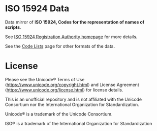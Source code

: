 # ISO 15924 Data

Data mirror of **ISO 15924, Codes for the representation of names of scripts**.

See [ISO 15924 Registration Authority homepage](https://www.unicode.org/iso15924/)
for more details.

See the [Code Lists](https://www.unicode.org/iso15924/codelists.html) page for
other formats of the data.

# License

Please see the Unicode® Terms of Use (<https://www.unicode.org/copyright.html>) and 
License Agreement (<https://www.unicode.org/license.html>) for license details.

This is an unofficial repository and is not affiliated with the Unicode Consortium
nor the International Organization for Standardization.

Unicode® is a trademark of the Unicode Consortium.

ISO® is a trademark of the International Organization for Standardization
